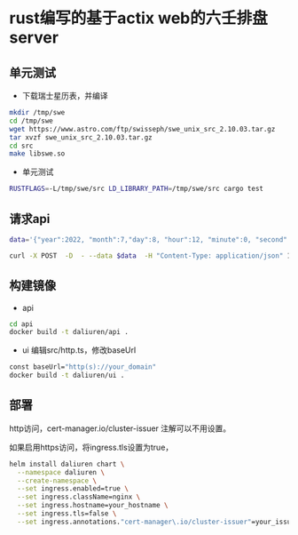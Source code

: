 # rust编写的基于actix web的六壬排盘server

## 单元测试

* 下载瑞士星历表，并编译
```bash
mkdir /tmp/swe
cd /tmp/swe
wget https://www.astro.com/ftp/swisseph/swe_unix_src_2.10.03.tar.gz
tar xvzf swe_unix_src_2.10.03.tar.gz
cd src
make libswe.so
```

* 单元测试
```bash
RUSTFLAGS=-L/tmp/swe/src LD_LIBRARY_PATH=/tmp/swe/src cargo test
```


## 请求api
```bash
data='{"year":2022, "month":7,"day":8, "hour":12, "minute":0, "second":0, "divination_time":"寅","diurnal":true, "year_of_birth":2000, "masculine":true}'

curl -X POST  -D  - --data $data  -H "Content-Type: application/json" 127.0.0.1:8080/api/daliuren
```

## 构建镜像
* api
```bash
cd api
docker build -t daliuren/api .
```
* ui
编辑src/http.ts，修改baseUrl
```bash
const baseUrl="http(s)://your_domain"
docker build -t daliuren/ui .
```

## 部署
http访问，cert-manager.io/cluster-issuer 注解可以不用设置。

如果启用https访问，将ingress.tls设置为true，
```bash
helm install daliuren chart \
  --namespace daliuren \
  --create-namespace \
  --set ingress.enabled=true \
  --set ingress.className=nginx \
  --set ingress.hostname=your_hostname \
  --set ingress.tls=false \
  --set ingress.annotations."cert-manager\.io/cluster-issuer"=your_issuer
```
